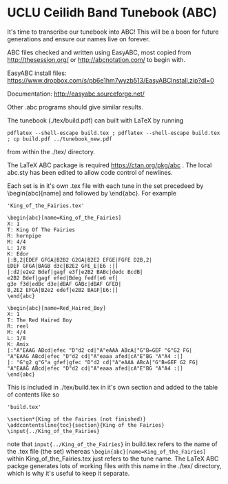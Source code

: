 # UCLU Ceilidh Band Tunebook (ABC)

It's time to transcribe our tunebook into ABC! This will be a boon for future generations and ensure our names live on forever.

ABC files checked and written using EasyABC, most copied from http://thesession.org/ or http://abcnotation.com/ to begin with.

EasyABC install files: https://www.dropbox.com/s/pb6e1hm7wyzb513/EasyABCInstall.zip?dl=0

Documentation: http://easyabc.sourceforge.net/

Other .abc programs should give similar results.

The tunebook (./tex/build.pdf) can built with LaTeX by running 

`pdflatex --shell-escape build.tex ; pdflatex --shell-escape build.tex ; cp build.pdf ../tunebook_new.pdf`

from within the ./tex/ directory. 

The LaTeX ABC package is required https://ctan.org/pkg/abc . The local abc.sty has been edited to allow code control of newlines.

Each set is in it's own .tex file with each tune in the set precedeed by \begin{abc}[name] and followed by \end{abc}. For example

    'King_of_the_Fairies.tex'
    
    \begin{abc}[name=King_of_the_Fairies]
    X: 1
    T: King Of The Fairies
    R: hornpipe
    M: 4/4
    L: 1/8
    K: Edor
    |:B,2|EDEF GFGA|B2B2 G2GA|B2E2 EFGE|FGFE D2B,2|
    EDEF GFGA|BAGB d3c|B2E2 GFE_E|E6 :|]
    |:d2|e2e2 Bdef|gagf e3f|e2B2 BABc|dedc BcdB|
    e2B2 Bdef|gagf efed|Bdeg fedf|e6 ef|
    g3e f3d|edBc d3e|dBAF GABc|dBAF GFED|
    B,2E2 EFGA|B2e2 edef|e2B2 BAGF|E6:|]
    \end{abc}

    \begin{abc}[name=Red_Haired_Boy]
    X: 1
    T: The Red Haired Boy
    R: reel
    M: 4/4
    L: 1/8
    K: Amix
    |:"A"EAAG ABcd|efec "D"d2 cd|"A"eAAA ABcA|"G"B=GEF "G"G2 FG|
    "A"EAAG ABcd|efec "D"d2 cd|"A"eaaa afed|cA"E"BG "A"A4 :|]
    |: "G"g2 g"G"a gfef|gfec "D"d2 cd|"A"eAAA ABcA|"G"B=GEF G2 FG|
    "A"EAAG ABcd|efec "D"d2 cd|"A"eaaa afed|cA"E"BG "A"A4 :|]
    \end{abc}

This is included in ./tex/build.tex in it's own section and added to the table of contents like so

    'build.tex'
    
    \section*{King of the Fairies (not finished)}
    \addcontentsline{toc}{section}{King of the Fairies}
    \input{../King_of_the_Fairies}

note that `input{../King_of_the_Fairies}` in build.tex refers to the name of the .tex file (the set) whereas `\begin{abc}[name=King_of_the_Fairies]` within King_of_the_Fairies.tex just refers to the tune name. The LaTeX ABC packge generates lots of working files with this name in the ./tex/ directory, which is why it's useful to keep it separate.